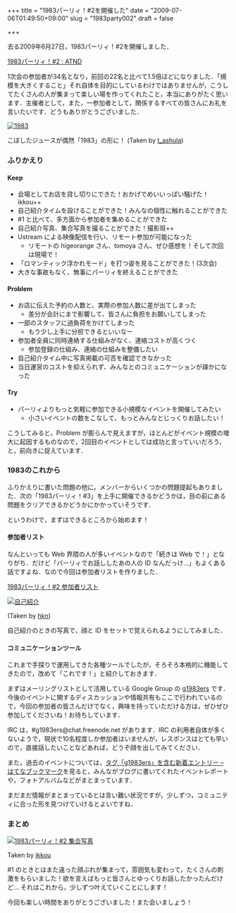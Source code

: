+++
title = "1983パーリィ！#2を開催した"
date = "2009-07-06T01:49:50+09:00"
slug = "1983party002"
draft = false

+++

<p>去る2009年6月27日，1983パーリィ！#2を開催しました．</p>
<p><a href="http://atnd.org/events/769" title="1983パーリィ！#2 : ATND">1983パーリィ！#2 : ATND</a></p>
<p>1次会の参加者が34名となり，前回の22名と比べて1.5倍ほどになりました．「規模を大きくすること」それ自体を目的にしているわけではありませんが，こうしてたくさんの人が集まって楽しい場を作ってくれたこと，本当にありがたく思います．主催者として，また，一参加者として，関係するすべての皆さんにお礼を言いたいです．どうもありがとうございました．</p>
<p><a href="http://www.flickr.com/photos/t_ashula/3666716655/" title="1983 on Flickr - Photo Sharing!"><img src="http://farm4.static.flickr.com/3602/3666716655_d81a8c3b12.jpg" alt="1983" /></a></p>
<p class="photo-caption">こぼしたジュースが偶然「1983」の形に！ (Taken by <a href="http://www.flickr.com/photos/t_ashula/" title="Flickr: t_ashula's Photostream">t_ashula</a>)</p>
<h3>ふりかえり</h3>
<h4>Keep</h4>
<ul>
<li>会場としてお店を貸し切りにできた！おかげでめいいっぱい騒げた！ikkou++</li>
<li>自己紹介タイムを設けることができた！みんなの個性に触れることができた</li>
<li>#1 と比べて、多方面から参加者を集めることができた</li>
<li>自己紹介写真、集合写真を撮ることができた！撮影班++</li>
<li>Ustream による映像配信を行い、リモート参加が可能になった
<ul>
<li>リモートの higeorange さん、tomoya さん、ぜひ感想を！そして次回は現場で！</li>
</ul>
</li>
<li>「ロマンティック浮かれモード」を打つ姿を見ることができた！(3次会)</li>
<li>大きな事故もなく、無事にパーリィを終えることができた</li>
</ul>
<h4>Problem</h4>
<ul>
<li>お店に伝えた予約の人数と、実際の参加人数に差が出てしまった
<ul>
<li>差分が会計にまで影響して、皆さんに負担をお願いしてしまった</li>
</ul>
</li>
<li>一部のスタッフに過負荷をかけてしまった
<ul>
<li>もう少し上手に分担できるといいなー</li>
</ul>
</li>
<li>参加者全員に同時連絡する仕組みがなく、連絡コストが高くつく
<ul>
<li>参加登録の仕組み、連絡の仕組みを整備したい</li>
</ul>
</li>
<li>自己紹介タイム中に写真掲載の可否を確認できなかった</li>
<li>当日運営のコストを抑えられず、みんなとのコミュニケーションが疎かになった</li>
</ul>
<h4>Try</h4>
<ul>
<li>パーリィよりもっと気軽に参加できる小規模なイベントを開催してみたい
<ul>
<li>小さいイベントの数をこなして、もっとみんなとじっくりお話したい！</li>
</ul>
</li>
</ul>
<p>こうしてみると，Problem が膨らんで見えますが，ほとんどがイベント規模の増大に起因するものなので，2回目のイベントとしては成功と言っていいだろう，と，前向きに捉えています．</p>
<h3>1983のこれから</h3>
<p>ふりかえりに書いた問題の他に，メンバーからいくつかの問題提起もありました．次の「1983パーリィ！#3」を上手に開催できるかどうかは，目の前にある問題をクリアできるかどうかにかかっていそうです．</p>
<p>というわけで，まずはできるところから始めます！</p>
<h4>参加者リスト</h4>
<p>なんといっても Web 界隈の人が多いイベントなので「続きは Web で！」となりがち．だけど「パーリィでお話ししたあの人の ID なんだっけ…」もよくある話ですよね．なので今回は参加者リストを作りました．</p>
<p><a href="http://bit.ly/g1983party002members">1983パーリィ！#2 参加者リスト</a></p>
<p><a href="http://www.flickr.com/photos/hkn000/3666898627/" title="00003 on Flickr - Photo Sharing!"><img src="http://farm4.static.flickr.com/3588/3666898627_98a14923c9.jpg" alt="自己紹介" /></a></p>
<p class="photo-caption">(Taken by <a href="http://www.flickr.com/photos/hkn000/" title="Flickr: hkn000's Photostream">hkn</a>)</p>
<p>自己紹介のときの写真で，顔と ID をセットで覚えられるようにしてみました．</p>
<h4>コミュニケーションツール</h4>
<p>これまで手探りで運用してきた各種ツールでしたが，そろそろ本格的に機能してきたので，改めて「これです！」と紹介しておきます．</p>
<p>まずはメーリングリストとして活用している Google Group の <a href="http://groups.google.co.jp/group/g1983ers" title="g1983ers | Google グループ">g1983ers</a> です．今後のイベントに関するディスカッションや情報共有もここで行われているので，今回の参加者の皆さんだけでなく，興味を持っていただける方は，ぜひぜひ参加してくださいね！お待ちしています．</p>
<p>IRC は，#g1983ers@chat.freenode.net があります．IRC の利用者自体が多くないようで，現状で10名程度しか参加者はいませんが，レスポンスはとても早いので，直接話したいことなどあれば，どうぞ顔を出してみてください．</p>
<p>また，過去のイベントについては，<a href="http://b.hatena.ne.jp/t/g1983ers?sort=eid" title="タグ「g1983ers」を含む新着エントリー - はてなブックマーク">タグ「g1983ers」を含む新着エントリー &#8211; はてなブックマーク</a>を見ると，みんながブログに書いてくれたイベントレポートや，フォトアルバムなどがまとまっています．</p>
<p>まだまだ情報がまとまっているとは言い難い状況ですが，少しずつ，コミュニティに合った形を見つけていけるとよいですね．</p>
<h3>まとめ</h3>
<p><a href="http://www.flickr.com/photos/june29/3803186918/" title="1983パーリィ！#2 集合写真 by june29, on Flickr"><img src="http://farm3.static.flickr.com/2437/3803186918_6c683793a8.jpg" alt="1983パーリィ！#2 集合写真" /></a></p>
<p class="photo-caption">Taken by <a href="http://d.hatena.ne.jp/ikkou/" title="ikkou">ikkou</a></p>
<p>#1 のときとはまた違った顔ぶれが集まって，雰囲気も変わって，たくさんの刺激をもらいました！欲を言えばもっと皆さんとゆっくりお話したかったんだけど… それはこれから，少しずつ叶えていくことにします！</p>
<p>今回も楽しい時間をありがとうございました！また会いましょう！</p>
